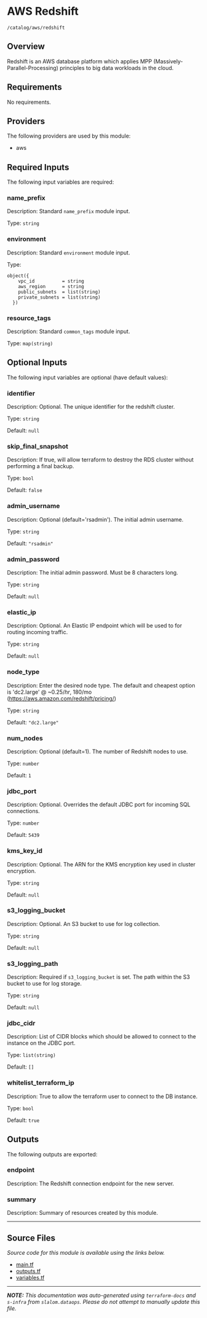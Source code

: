# AWS Redshift

`/catalog/aws/redshift`

## Overview

Redshift is an AWS database platform which applies MPP (Massively-Parallel-Processing) principles to big data workloads in the cloud.

## Requirements

No requirements.

## Providers

The following providers are used by this module:

- aws

## Required Inputs

The following input variables are required:

### name_prefix

Description: Standard `name_prefix` module input.

Type: `string`

### environment

Description: Standard `environment` module input.

Type:

```hcl
object({
    vpc_id          = string
    aws_region      = string
    public_subnets  = list(string)
    private_subnets = list(string)
  })
```

### resource_tags

Description: Standard `common_tags` module input.

Type: `map(string)`

## Optional Inputs

The following input variables are optional (have default values):

### identifier

Description: Optional. The unique identifier for the redshift cluster.

Type: `string`

Default: `null`

### skip_final_snapshot

Description: If true, will allow terraform to destroy the RDS cluster without performing a final backup.

Type: `bool`

Default: `false`

### admin_username

Description: Optional (default='rsadmin'). The initial admin username.

Type: `string`

Default: `"rsadmin"`

### admin_password

Description: The initial admin password. Must be 8 characters long.

Type: `string`

Default: `null`

### elastic_ip

Description: Optional. An Elastic IP endpoint which will be used to for routing incoming traffic.

Type: `string`

Default: `null`

### node_type

Description: Enter the desired node type. The default and cheapest option is 'dc2.large' @ ~$0.25/hr, ~$180/mo (https://aws.amazon.com/redshift/pricing/)

Type: `string`

Default: `"dc2.large"`

### num_nodes

Description: Optional (default=1). The number of Redshift nodes to use.

Type: `number`

Default: `1`

### jdbc_port

Description: Optional. Overrides the default JDBC port for incoming SQL connections.

Type: `number`

Default: `5439`

### kms_key_id

Description: Optional. The ARN for the KMS encryption key used in cluster encryption.

Type: `string`

Default: `null`

### s3_logging_bucket

Description: Optional. An S3 bucket to use for log collection.

Type: `string`

Default: `null`

### s3_logging_path

Description: Required if `s3_logging_bucket` is set. The path within the S3 bucket to use for log storage.

Type: `string`

Default: `null`

### jdbc_cidr

Description: List of CIDR blocks which should be allowed to connect to the instance on the JDBC port.

Type: `list(string)`

Default: `[]`

### whitelist_terraform_ip

Description: True to allow the terraform user to connect to the DB instance.

Type: `bool`

Default: `true`

## Outputs

The following outputs are exported:

### endpoint

Description: The Redshift connection endpoint for the new server.

### summary

Description: Summary of resources created by this module.

---

## Source Files

_Source code for this module is available using the links below._

- [main.tf](https://github.com/slalom-ggp/dataops-infra/tree/main//catalog/aws/redshift/main.tf)
- [outputs.tf](https://github.com/slalom-ggp/dataops-infra/tree/main//catalog/aws/redshift/outputs.tf)
- [variables.tf](https://github.com/slalom-ggp/dataops-infra/tree/main//catalog/aws/redshift/variables.tf)

---

_**NOTE:** This documentation was auto-generated using
`terraform-docs` and `s-infra` from `slalom.dataops`.
Please do not attempt to manually update this file._
